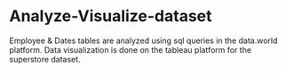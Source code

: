 # Analyze-Visualize-dataset
Employee &amp; Dates tables are analyzed using sql queries in the data.world platform. Data visualization is done on the tableau platform for the superstore dataset.
